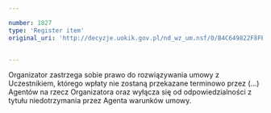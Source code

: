 ```yaml
---

number: 1827
type: 'Register item'
original_uri: 'http://decyzje.uokik.gov.pl/nd_wz_um.nsf/0/B4C649822F8FE2ABC12576B60056604B?OpenDocument'


---
```


Organizator zastrzega sobie prawo do rozwiązywania umowy z Uczestnikiem, którego wpłaty nie zostaną przekazane terminowo przez (...) Agentów na rzecz Organizatora oraz wyłącza się od odpowiedzialności z tytułu niedotrzymania przez Agenta warunków  umowy.
